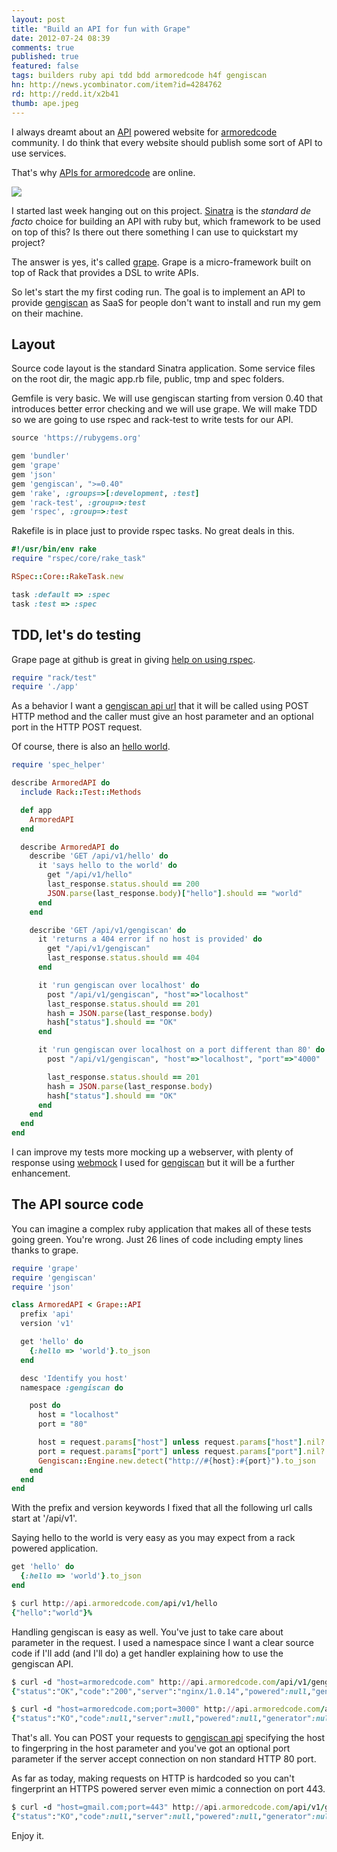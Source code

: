 ```yaml
---
layout: post
title: "Build an API for fun with Grape"
date: 2012-07-24 08:39
comments: true
published: true
featured: false
tags: builders ruby api tdd bdd armoredcode h4f gengiscan
hn: http://news.ycombinator.com/item?id=4284762
rd: http://redd.it/x2b41
thumb: ape.jpeg
---
```


I always dreamt about an
[API](http://en.wikipedia.org/wiki/Application_programming_interface) powered
website for [armoredcode](http://armoredcode.com) community. I do think that
every website should publish some sort of API to use services.

That's why [APIs for armoredcode](http://api.armoredcode.com) are online. 


<!-- more -->

![]({{site.url}}/images/grapes.jpeg)

I started last week hanging out on this project.
[Sinatra](http://www.sinatrarb.com/) is the _standard de facto_ choice for
building an API with ruby but, which framework to be used on top of this? Is
there out there something I can use to quickstart my project?

The answer is yes, it's called [grape](https://github.com/intridea/grape/).
Grape is a micro-framework built on top of Rack that provides a DSL to write
APIs.

So let's start the my first coding run. The goal is to implement an API to
provide [gengiscan](https://github.com/thesp0nge/gengiscan) as SaaS for people
don't want to install and run my gem on their machine.

## Layout

Source code layout is the standard Sinatra application. Some service files on
the root dir, the magic app.rb file, public, tmp and spec folders.

Gemfile is very basic. We will use gengiscan starting from version 0.40 that
introduces better error checking and we will use grape.
We will make TDD so we are going to use rspec and rack-test to write tests for
our API.

``` ruby Gemfile
source 'https://rubygems.org'

gem 'bundler'
gem 'grape'
gem 'json'
gem 'gengiscan', ">=0.40"
gem 'rake', :groups=>[:development, :test]
gem 'rack-test', :group=>:test
gem 'rspec', :group=>:test
``` 

Rakefile is in place just to provide rspec tasks. No great deals in this.

``` ruby Rakefile
#!/usr/bin/env rake
require "rspec/core/rake_task"

RSpec::Core::RakeTask.new

task :default => :spec
task :test => :spec
``` 

## TDD, let's do testing

Grape page at github is great in giving [help on using rspec](https://github.com/intridea/grape/#writing-tests). 

``` ruby spec_helper.rb
require "rack/test"
require './app'
``` 

As a behavior I want a [gengiscan api url](http://api.armoredcode.com/api/v1/gengiscan)
 that it will be called using POST HTTP method and the caller must give an host
parameter and an optional port in the HTTP POST request.

Of course, there is also an [hello world](http://api.armoredcode.com/api/v1/hello).

``` ruby api_spec.rb
require 'spec_helper'

describe ArmoredAPI do
  include Rack::Test::Methods

  def app
    ArmoredAPI
  end

  describe ArmoredAPI do
    describe 'GET /api/v1/hello' do
      it 'says hello to the world' do
        get "/api/v1/hello"
        last_response.status.should == 200
        JSON.parse(last_response.body)["hello"].should == "world"
      end
    end

    describe 'GET /api/v1/gengiscan' do
      it 'returns a 404 error if no host is provided' do
        get "/api/v1/gengiscan"
        last_response.status.should == 404
      end

      it 'run gengiscan over localhost' do
        post "/api/v1/gengiscan", "host"=>"localhost"
        last_response.status.should == 201
        hash = JSON.parse(last_response.body)
        hash["status"].should == "OK"
      end

      it 'run gengiscan over localhost on a port different than 80' do
        post "/api/v1/gengiscan", "host"=>"localhost", "port"=>"4000"

        last_response.status.should == 201
        hash = JSON.parse(last_response.body)
        hash["status"].should == "OK"
      end
    end
  end
end
``` 

I can improve my tests more mocking up a webserver, with plenty of response
using [webmock](https://github.com/bblimke/webmock/) I used for
[gengiscan](https://github.com/thesp0nge/gengiscan) but it will be a further
enhancement.

## The API source code

You can imagine a complex ruby application that makes all of these tests going green.
You're wrong. Just 26 lines of code including empty lines thanks to grape.

``` ruby app.rb
require 'grape'
require 'gengiscan'
require 'json'

class ArmoredAPI < Grape::API
  prefix 'api'
  version 'v1'

  get 'hello' do
    {:hello => 'world'}.to_json
  end

  desc 'Identify you host'
  namespace :gengiscan do

    post do
      host = "localhost"
      port = "80"

      host = request.params["host"] unless request.params["host"].nil?
      port = request.params["port"] unless request.params["port"].nil?
      Gengiscan::Engine.new.detect("http://#{host}:#{port}").to_json
    end
  end
end
``` 

With the prefix and version keywords I fixed that all the following url calls
start at '/api/v1'. 

Saying hello to the world is very easy as you may expect from a rack powered
application.

``` ruby the /hello api
get 'hello' do
  {:hello => 'world'}.to_json
end
``` 

``` ruby
$ curl http://api.armoredcode.com/api/v1/hello
{"hello":"world"}% 
``` 

Handling gengiscan is easy as well. You've just to take care about parameter in the request.
I used a namespace since I want a clear source code if I'll add (and I'll do) a
get handler explaining how to use the gengiscan API.

``` ruby Fingerprinting armoredcode.com
$ curl -d "host=armoredcode.com" http://api.armoredcode.com/api/v1/gengiscan
{"status":"OK","code":"200","server":"nginx/1.0.14","powered":null,"generator":""}%
``` 

``` ruby Fingerprinting armoredcode.com on a closed port
$ curl -d "host=armoredcode.com;port=3000" http://api.armoredcode.com/api/v1/gengiscan
{"status":"KO","code":null,"server":null,"powered":null,"generator":null}%       
``` 

That's all.
You can POST your requests to [gengiscan api](http://api.armoredcode.com/api/v1/gengiscan) specifying the host to
fingerpring in the host parameter and you've got an optional port parameter if
the server accept connection on non standard HTTP 80 port.

As far as today, making requests on HTTP is hardcoded so you can't fingerprint
an HTTPS powered server even mimic a connection on port 443.

``` ruby 
$ curl -d "host=gmail.com;port=443" http://api.armoredcode.com/api/v1/gengiscan
{"status":"KO","code":null,"server":null,"powered":null,"generator":null}% 
```

Enjoy it.
